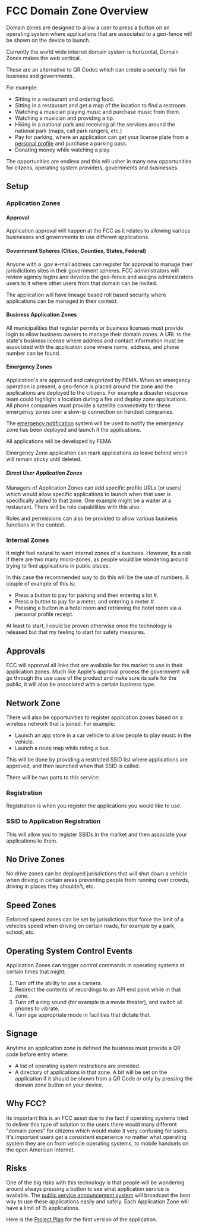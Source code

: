 # FCC Domain Zone Overview

Domain zones are designed to allow a user to press a button on an operating system where applications that are associated to a geo-fence will be shown on the device to launch.

Currently the world wide internet domain system is horizontal, Domain Zones makes the web vertical.

These are an alternative to QR Codes which can create a security risk for business and governments.

For example:

- Sitting in a restaurant and ordering food.
- Sitting in a restaurant and get a map of the location to find a restroom.
- Watching a musician playing music and purchase music from them.
- Watching a musician and providing a tip.
- Hiking in a national park and receiving all the services around the national park (maps, call park rangers, etc.)
- Pay for parking, where an application can get your license plate from a [personal profile](/grants/personal-profile/) and purchase a parking pass.
- Donating money while watching a play.

The opportunities are endless and this will usher in many new opportunities for citzens, operating system providers, governments and businesses.

## Setup

### Application Zones

#### Approval

Application approval will happen at the FCC as it relates to allowing various businesses and governments to use different applications.

#### Government Spheres (Cities, Counties, States, Federal)

Anyone with a .gov e-mail address can register for approval to manage their jurisdictions sites in their government spheres. FCC administrators will review agency logins and develop the geo-fence and assigns administrators users to it where other users from that domain can be invited.

The application will have lineage based roll based security where applications can be managed in their context.

#### Business Application Zones

All municipalities that register permits or business licenses must provide login to allow business owners to manage their domain zones. A URL to the state's business license where address and contact information must be associated with the application zone where name, address, and phone number can be found.

#### Emergency Zones

Application's are approved and categorized by FEMA. When an emergency operation is present, a geo-fence is placed around the zone and the applications are deployed to the citizens. For example a disaster response team could highlight a location during a fire and deploy zone applications. All phone companies must provide a satellite connectivity for these emergency zones over a slow-ip connection on handset companies.

The [emergency notification](/ecs-gov/) system will be used to notify the emergency zone has been deployed and launch it the applications.

All applications will be developed by FEMA.

Emergency Zone application can mark applications as leave behind which will remain sticky until deleted.

##### Direct User Application Zones

Managers of Application Zones can add specific profile URLs (or users) which would allow specific applications to launch when that user is specifically added to that zone. One example might be a waiter at a restaurant. There will be role capabilities with this also.

Roles and permissions can also be provided to allow various business functions in the context.

### Internal Zones

It might feel natural to want internal zones of a business. However, its a risk if there are two many micro-zones, as people would be wondering around trying to find applications in public places.

In this case the recommended way to do this will be the use of numbers. A couple of example of this is:

- Press a button to pay for parking and then entering a lot #.
- Press a button to pay for a meter, and entering a meter #.
- Pressing a button in a hotel room and retrieving the hotel room via a personal profile receipt.

At least to start, I could be proven otherwise once the technology is released but that my feeling to start for safety measures.

## Approvals

FCC will approval all links that are available for the market to use in their application zones. Much like Apple's approval process the government will go through the use case of the product and make sure its safe for the public, it will also be associated with a certain business type.

## Network Zone

There will also be opportunities to register application zones based on a wireless network that is joined. For example:

- Launch an app store in a car vehicle to allow people to play music in the vehicle.
- Launch a route map while riding a bus.

This will be done by providing a restricted SSID list where applications are approved, and then launched when that SSID is called.

There will be two parts to this service:

### Registration

Registration is when you register the applications you would like to use.

### SSID to Application Registration

This will allow you to register SSIDs in the market and then associate your applications to them.

## No Drive Zones

No drive zones can be deployed jurisdictions that will shut down a vehicle when driving in certain areas preventing people from running over crowds, driving in places they shouldn't, etc.

## Speed Zones

Enforced speed zones can be set by jurisdictions that force the limit of a vehicles speed when driving on certain roads, for example by a park, school, etc.

## Operating System Control Events

Application Zones can trigger control commands in operating systems at certain times that might:

1. Turn off the ability to use a camera.
2. Redirect the contents of recordings to an API end point while in that zone.
3. Turn off a ring sound (for example in a movie theater), and switch all phones to vibrate.
4. Turn age appropriate mode in facilities that dictate that.

## Signage

Anytime an application zone is defined the business must provide a QR code before entry where:

- A list of operating system restrictions are provided.
- A directory of applications in that zone. A bit will be set on the application if it should be shown from a QR Code or only by pressing the domain zone button on your device.

## Why FCC?

Its important this is an FCC asset due to the fact if operating systems tried to deliver this type of solution to the users there would many different "domain zones" for citizens which would make it very confusing for users. It's important users get a consistent experience no matter what operating system they are on from vehicle operating systems, to mobile handsets on the open American Internet.

## Risks

One of the big risks with this technology is that people will be wondering around always pressing a button to see what application service is available. The [public service announcement system](/public-service-announcements/) will broadcast the best way to use these applications easily and safely. Each Application Zone will have a limit of 15 applications.

Here is the [Project Plan](/project-plan) for the first version of the application.
